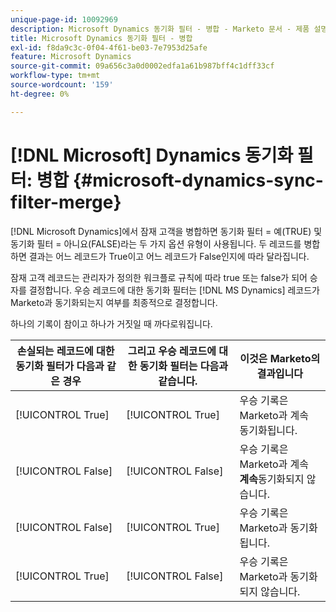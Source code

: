```yaml
---
unique-page-id: 10092969
description: Microsoft Dynamics 동기화 필터 - 병합 - Marketo 문서 - 제품 설명서
title: Microsoft Dynamics 동기화 필터 - 병합
exl-id: f8da9c3c-0f04-4f61-be03-7e7953d25afe
feature: Microsoft Dynamics
source-git-commit: 09a656c3a0d0002edfa1a61b987bff4c1dff33cf
workflow-type: tm+mt
source-wordcount: '159'
ht-degree: 0%

---
```


# [!DNL Microsoft] Dynamics 동기화 필터: 병합 {#microsoft-dynamics-sync-filter-merge}

[!DNL Microsoft Dynamics]에서 잠재 고객을 병합하면 동기화 필터 = 예(TRUE) 및 동기화 필터 = 아니요(FALSE)라는 두 가지 옵션 유형이 사용됩니다. 두 레코드를 병합하면 결과는 어느 레코드가 True이고 어느 레코드가 False인지에 따라 달라집니다.

잠재 고객 레코드는 관리자가 정의한 워크플로 규칙에 따라 true 또는 false가 되어 승자를 결정합니다. 우승 레코드에 대한 동기화 필터는 [!DNL MS Dynamics] 레코드가 Marketo과 동기화되는지 여부를 최종적으로 결정합니다.

하나의 기록이 참이고 하나가 거짓일 때 까다로워집니다.

| 손실되는 레코드에 대한 동기화 필터가 다음과 같은 경우 | 그리고 우승 레코드에 대한 동기화 필터는 다음과 같습니다. | 이것은 Marketo의 결과입니다 |
|---|---|---|
| [!UICONTROL True] | [!UICONTROL True] | 우승 기록은 Marketo과 계속 동기화됩니다. |
| [!UICONTROL False] | [!UICONTROL False] | 우승 기록은 Marketo과 계속 **계속**&#x200B;동기화되지 않습니다. |
| [!UICONTROL False] | [!UICONTROL True] | 우승 기록은 Marketo과 동기화됩니다. |
| [!UICONTROL True] | [!UICONTROL False] | 우승 기록은 Marketo과 동기화되지 않습니다. |
